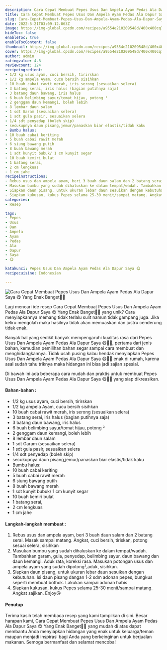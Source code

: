 ```yaml
---
description: Cara Cepat Membuat Pepes Usus Dan Ampela Ayam Pedas Ala Dapur Saya 😋 Yang Enak Banget"
title: Cara Cepat Membuat Pepes Usus Dan Ampela Ayam Pedas Ala Dapur Saya 😋 Yang Enak Banget
slug: Cara-Cepat-Membuat-Pepes-Usus-Dan-Ampela-Ayam-Pedas-Ala-Dapur-Saya-%F0%9F%98%8B-Yang-Enak-Banget
date: 2022-5-21T03:09:12.063Z
image: https://img-global.cpcdn.com/recipes/a9554e210209548d/400x400cq70/photo.jpg
hideToc: false
enableToc: true
enableTocContent: false
thumbnail: https://img-global.cpcdn.com/recipes/a9554e210209548d/400x400cq70/photo.jpg
cover: https://img-global.cpcdn.com/recipes/a9554e210209548d/400x400cq70/photo.jpg
author: admin
ratingvalue: 4.8
reviewcount: 124
recipeingredient:
- 1/2 kg usus ayam, cuci bersih, tirirskan
- 1/2 kg ampela Ayam, cucu bersih sisihkan
- 10 buah cabai rawit merah, iris serong (sesuaikan selera)
- 3 batang serai, iris halus (bagian putihnya saja)
- 3 batang daun bawang, iris halus
- 6 buah belimbing sayur/tomat hijau, potong ²
- 2 genggam daun kemangi, boleh lebih
- 8 lembar daun salam
- 1 sdt Garam (sesuaikan selera)
- 1 sdt gula pasir, sesuaikan selera
- 1/4 sdt penyedap (boleh skip)
- secukupnya daun pisang,jemur/panaskan biar elastis/tidak kaku
- Bumbu halus:
- 10 buah cabai keriting
- 5 buah cabai rawit merah
- 6 siung bawang putih
- 8 buah bawang merah
- 1 sdt kunyit bubuk/ 1 cm kunyit segar
- 10 buah kemiri bulat
- 1 batang serai,
- 2 cm lengkuas
- 1 cm jahe
recipeinstructions:
- Rebus usus dan ampela ayam, beri 3 buah daun salam dan 2 batang serai. Masak sampai matang. Angkat, cuci bersih, tiriskan, potong sesuai selera, sisihkan
- Masukan bumbu yang sudah dihaluskan ke dalam tempat/wadah. Tambahkan garam, gula, penyedap, belimbing sayur, daun bawang dan daun kemangi. Aduk rata, koreksi rasa. Masukan potongan usus dan ampela ayam yang sudah dipotong²,aduk, sisihkan.
- Siapkan daun pisang, untuk ukuran lebar daun sesuikan dengan kebutuhan. Isi daun pisang dangan 1-2 sdm adonan pepes, bungkus seperti membuat bothok. Lakukan sampai adonan habis
- Siapkan kukusan, kukus Pepes selama 25-30 menit/sampai matang. Angkat sajikan. Enjoy😘
categories:
- Resep

tags:
- Pepes
- Usus
- Dan
- Ampela
- Ayam
- Pedas
- Ala
- Dapur
- Saya
- 😋

katakunci: Pepes Usus Dan Ampela Ayam Pedas Ala Dapur Saya 😋
recipecuisine: Indonesian

---
```


![Cara Cepat Membuat Pepes Usus Dan Ampela Ayam Pedas Ala Dapur Saya 😋 Yang Enak Banget👩‍🍳](https://img-global.cpcdn.com/recipes/a9554e210209548d/400x400cq70/photo.jpg)

Lagi mencari ide resep Cara Cepat Membuat Pepes Usus Dan Ampela Ayam Pedas Ala Dapur Saya 😋 Yang Enak Banget👩‍🍳 yang unik? Cara menyiapkannya memang tidak terlalu sulit namun tidak gampang juga. Jika keliru mengolah maka hasilnya tidak akan memuaskan dan justru cenderung tidak enak.

Banyak hal yang sedikit banyak mempengaruhi kualitas rasa dari Pepes Usus Dan Ampela Ayam Pedas Ala Dapur Saya 😋👩‍🍳, pertama dari jenis bahan, kemudian pemilihan bahan segar sampai cara membuat dan menghidangkannya. Tidak usah pusing kalau hendak menyiapkan Pepes Usus Dan Ampela Ayam Pedas Ala Dapur Saya 😋👩‍🍳 enak di rumah, karena asal sudah tahu triknya maka hidangan ini bisa jadi sajian spesial.

Di bawah ini ada beberapa cara mudah dan praktis untuk membuat Pepes Usus Dan Ampela Ayam Pedas Ala Dapur Saya 😋👩‍🍳 yang siap dikreasikan.

<!--inarticleads1-->

#### Bahan-bahan :

- 1/2 kg usus ayam, cuci bersih, tirirskan
- 1/2 kg ampela Ayam, cucu bersih sisihkan
- 10 buah cabai rawit merah, iris serong (sesuaikan selera)
- 3 batang serai, iris halus (bagian putihnya saja)
- 3 batang daun bawang, iris halus
- 6 buah belimbing sayur/tomat hijau, potong ²
- 2 genggam daun kemangi, boleh lebih
- 8 lembar daun salam
- 1 sdt Garam (sesuaikan selera)
- 1 sdt gula pasir, sesuaikan selera
- 1/4 sdt penyedap (boleh skip)
- secukupnya daun pisang,jemur/panaskan biar elastis/tidak kaku
- Bumbu halus:
- 10 buah cabai keriting
- 5 buah cabai rawit merah
- 6 siung bawang putih
- 8 buah bawang merah
- 1 sdt kunyit bubuk/ 1 cm kunyit segar
- 10 buah kemiri bulat
- 1 batang serai,
- 2 cm lengkuas
- 1 cm jahe

<!--inarticleads2-->

#### Langkah-langkah membuat :

1. Rebus usus dan ampela ayam, beri 3 buah daun salam dan 2 batang serai. Masak sampai matang. Angkat, cuci bersih, tiriskan, potong sesuai selera, sisihkan
1. Masukan bumbu yang sudah dihaluskan ke dalam tempat/wadah. Tambahkan garam, gula, penyedap, belimbing sayur, daun bawang dan daun kemangi. Aduk rata, koreksi rasa. Masukan potongan usus dan ampela ayam yang sudah dipotong²,aduk, sisihkan.
1. Siapkan daun pisang, untuk ukuran lebar daun sesuikan dengan kebutuhan. Isi daun pisang dangan 1-2 sdm adonan pepes, bungkus seperti membuat bothok. Lakukan sampai adonan habis
1. Siapkan kukusan, kukus Pepes selama 25-30 menit/sampai matang. Angkat sajikan. Enjoy😘

#### Penutup

Terima kasih telah membaca resep yang kami tampilkan di sini. Besar harapan kami, Cara Cepat Membuat Pepes Usus Dan Ampela Ayam Pedas Ala Dapur Saya 😋 Yang Enak Banget👩‍🍳 yang mudah di atas dapat membantu Anda menyiapkan hidangan yang enak untuk keluarga/teman maupun menjadi inspirasi bagi Anda yang berkeinginan untuk berjualan makanan. Semoga bermanfaat dan selamat mencoba!